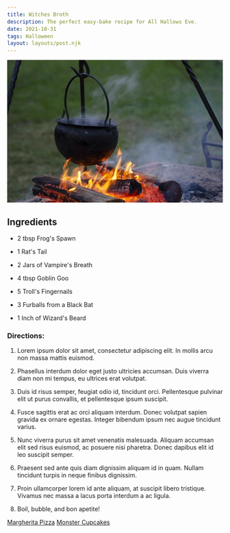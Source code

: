 ```yaml
---
title: Witches Broth
description: The perfect easy-bake recipe for All Hallows Eve.
date: 2021-10-31
tags: Halloween
layout: layouts/post.njk
---
```

<img class="d-block w-100" src="/img/witchesbrew.jpg" alt="Cauldron of Witches Brew">

## Ingredients

* 2 tbsp Frog's Spawn

* 1 Rat's Tail

* 2 Jars of Vampire's Breath

* 4 tbsp Goblin Goo

* 5 Troll's Fingernails

* 3 Furballs from a Black Bat

* 1 Inch of Wizard's Beard

### Directions:  

1. Lorem ipsum dolor sit amet, consectetur adipiscing elit. In mollis arcu non massa mattis euismod.

2. Phasellus interdum dolor eget justo ultricies accumsan. Duis viverra diam non mi tempus, eu ultrices erat volutpat.

3. Duis id risus semper, feugiat odio id, tincidunt orci. Pellentesque pulvinar elit ut purus convallis, et pellentesque ipsum suscipit.

4. Fusce sagittis erat ac orci aliquam interdum. Donec volutpat sapien gravida ex ornare egestas. Integer bibendum ipsum nec augue tincidunt varius.

5. Nunc viverra purus sit amet venenatis malesuada. Aliquam accumsan elit sed risus euismod, ac posuere nisi pharetra. Donec dapibus elit id leo suscipit semper.

6. Praesent sed ante quis diam dignissim aliquam id in quam. Nullam tincidunt turpis in neque finibus dignissim.

7. Proin ullamcorper lorem id ante aliquam, at suscipit libero tristique. Vivamus nec massa a lacus porta interdum a ac ligula.  

8. Boil, bubble, and bon apetite! 

<a href="{{ '/posts/secondpost/' | url }}">Margherita Pizza</a>
<a href="{{ '/posts/fourthpost/' | url }}">Monster Cupcakes</a>